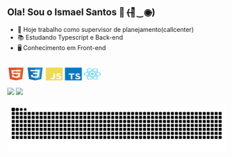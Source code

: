 ## Ola! Sou o Ismael Santos 👋 (̶◉͛‿◉̶)

- 💼 Hoje trabalho como supervisor de planejamento(callcenter)
- 📚 Estudando Typescript e Back-end
- 🖥️ Conhecimento em Front-end

<div style="display: inline_block"><br>
  <img align="center" alt="Rafa-HTML" height="30" width="40" src="https://raw.githubusercontent.com/devicons/devicon/master/icons/html5/html5-original.svg">
  <img align="center" alt="CSS" height="30" width="40" src="https://raw.githubusercontent.com/devicons/devicon/master/icons/css3/css3-original.svg">
  <img align="center" alt="JavaScript" height="30" width="40" src="https://raw.githubusercontent.com/devicons/devicon/master/icons/javascript/javascript-plain.svg">
  <img align="center" alt="TypeScript" height="30" width="40" src="https://raw.githubusercontent.com/devicons/devicon/master/icons/typescript/typescript-plain.svg">
  <img align="center" alt="React" height="30" width="40" src="https://raw.githubusercontent.com/devicons/devicon/master/icons/react/react-original.svg">
</div>

<br/>

<div> 
  <a href="https://www.instagram.com/ismaels.pdf/" target="_blank"><img src="https://img.shields.io/badge/-Instagram-%23E4405F?style=for-the-badge&logo=instagram&logoColor=white" target="_blank"></a>
  <a href="https://www.linkedin.com/in/ismael-sousa1/" target="_blank"><img src="https://img.shields.io/badge/-LinkedIn-%230077B5?style=for-the-badge&logo=linkedin&logoColor=white" target="_blank"></a> 
</div>

<br/>

<picture>
  <source media="(prefers-color-scheme: dark)" srcset="https://raw.githubusercontent.com/ismaelsants/ismaelsants/output/github-contribution-grid-snake-dark.svg">
  <source media="(prefers-color-scheme: light)" srcset="https://raw.githubusercontent.com/ismaelsants/ismaelsants/output/github-contribution-grid-snake.svg">
  <img alt="github contribution grid snake animation" src="https://raw.githubusercontent.com/ismaelsants/ismaelsants/output/github-contribution-grid-snake.svg">
</picture>
